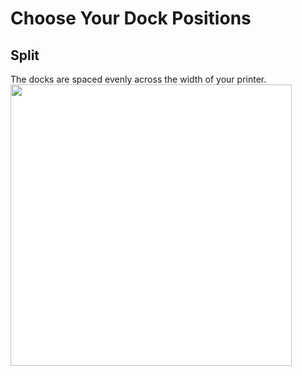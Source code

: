 # Choose Your Dock Positions
## Split
The docks are spaced evenly across the width of your printer.
<img src="./images/Voron_250_76mm_4tools_split_THREAD.svg" style="margin:0px;background-color: #FFFFFF;" width="450"/>
